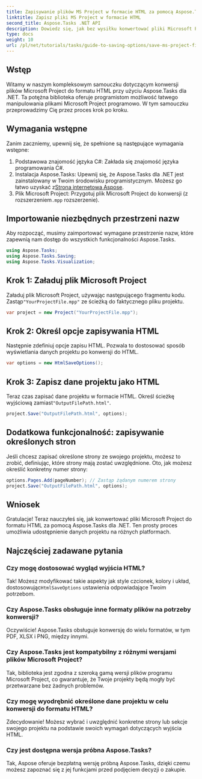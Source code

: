 ```yaml
---
title: Zapisywanie plików MS Project w formacie HTML za pomocą Aspose.Tasks dla .NET
linktitle: Zapisz pliki MS Project w formacie HTML
second_title: Aspose.Tasks .NET API
description: Dowiedz się, jak bez wysiłku konwertować pliki Microsoft Project (.mpp) do formatu HTML za pomocą Aspose.Tasks dla .NET. Ten kompleksowy samouczek zawiera instrukcje krok po kroku, w tym jak ładować pliki projektu, dostosowywać dane wyjściowe HTML i zapisywać określone strony.
type: docs
weight: 10
url: /pl/net/tutorials/tasks/guide-to-saving-options/save-ms-project-files-to-html-format/
---
```

## Wstęp

Witamy w naszym kompleksowym samouczku dotyczącym konwersji plików Microsoft Project do formatu HTML przy użyciu Aspose.Tasks dla .NET. Ta potężna biblioteka oferuje programistom możliwość łatwego manipulowania plikami Microsoft Project programowo. W tym samouczku przeprowadzimy Cię przez proces krok po kroku.

## Wymagania wstępne

Zanim zaczniemy, upewnij się, że spełnione są następujące wymagania wstępne:

1. Podstawowa znajomość języka C#: Zakłada się znajomość języka programowania C#.
2. Instalacja Aspose.Tasks: Upewnij się, że Aspose.Tasks dla .NET jest zainstalowany w Twoim środowisku programistycznym. Możesz go łatwo uzyskać z[Strona internetowa Aspose](https://www.aspose.com).
3.  Plik Microsoft Project: Przygotuj plik Microsoft Project do konwersji (z rozszerzeniem`.mpp` rozszerzenie).

## Importowanie niezbędnych przestrzeni nazw

Aby rozpocząć, musimy zaimportować wymagane przestrzenie nazw, które zapewnią nam dostęp do wszystkich funkcjonalności Aspose.Tasks.

```csharp
using Aspose.Tasks;
using Aspose.Tasks.Saving;
using Aspose.Tasks.Visualization;
```

## Krok 1: Załaduj plik Microsoft Project

 Załaduj plik Microsoft Project, używając następującego fragmentu kodu. Zastąp`"YourProjectFile.mpp"` ze ścieżką do faktycznego pliku projektu.

```csharp
var project = new Project("YourProjectFile.mpp");
```

## Krok 2: Określ opcje zapisywania HTML

Następnie zdefiniuj opcje zapisu HTML. Pozwala to dostosować sposób wyświetlania danych projektu po konwersji do HTML.

```csharp
var options = new HtmlSaveOptions();
```

## Krok 3: Zapisz dane projektu jako HTML

 Teraz czas zapisać dane projektu w formacie HTML. Określ ścieżkę wyjściową zamiast`"OutputFilePath.html"`.

```csharp
project.Save("OutputFilePath.html", options);
```

## Dodatkowa funkcjonalność: zapisywanie określonych stron

Jeśli chcesz zapisać określone strony ze swojego projektu, możesz to zrobić, definiując, które strony mają zostać uwzględnione. Oto, jak możesz określić konkretny numer strony:

```csharp
options.Pages.Add(pageNumber); // Zastąp żądanym numerem strony
project.Save("OutputFilePath.html", options);
```

## Wniosek

Gratulacje! Teraz nauczyłeś się, jak konwertować pliki Microsoft Project do formatu HTML za pomocą Aspose.Tasks dla .NET. Ten prosty proces umożliwia udostępnienie danych projektu na różnych platformach.

## Najczęściej zadawane pytania

### Czy mogę dostosować wygląd wyjścia HTML?
 Tak! Możesz modyfikować takie aspekty jak style czcionek, kolory i układ, dostosowując`HtmlSaveOptions` ustawienia odpowiadające Twoim potrzebom.

### Czy Aspose.Tasks obsługuje inne formaty plików na potrzeby konwersji?
Oczywiście! Aspose.Tasks obsługuje konwersję do wielu formatów, w tym PDF, XLSX i PNG, między innymi.

### Czy Aspose.Tasks jest kompatybilny z różnymi wersjami plików Microsoft Project?
Tak, biblioteka jest zgodna z szeroką gamą wersji plików programu Microsoft Project, co gwarantuje, że Twoje projekty będą mogły być przetwarzane bez żadnych problemów.

### Czy mogę wyodrębnić określone dane projektu w celu konwersji do formatu HTML?
Zdecydowanie! Możesz wybrać i uwzględnić konkretne strony lub sekcje swojego projektu na podstawie swoich wymagań dotyczących wyjścia HTML.

### Czy jest dostępna wersja próbna Aspose.Tasks?
Tak, Aspose oferuje bezpłatną wersję próbną Aspose.Tasks, dzięki czemu możesz zapoznać się z jej funkcjami przed podjęciem decyzji o zakupie.